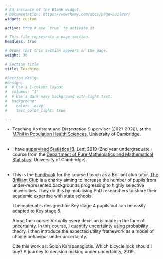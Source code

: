 ```yaml
--- 
# An instance of the Blank widget.
# Documentation: https://wowchemy.com/docs/page-builder/
widget: custom

active: true # use `true` to activate it 

# This file represents a page section.
headless: true

# Order that this section appears on the page.
weight: 30

# Section title
title: Teaching

#Section design
#design:
#  # Use a 1-column layout
#  columns: "1"
#  # Use a dark navy background with light text.
#  background:
#    color: 'navy'
#    text_color_light: true

---
```


- Teaching Assistant and Dissertation Supervisor (2021-2022), at the [MPhil in Population Health Sciences](https://www.phs.masters.cam.ac.uk/), University of Cambridge.
<br><br>

- I have [supervised](https://www.maths.cam.ac.uk/undergrad/supervisions) 
[Statistics IB](https://www.dpmms.cam.ac.uk/study/IB/Statistics/), Lent 2019 (2nd year undergraduate course from the [Department of Pure Mathematics and Mathematical Statistics](https://www.dpmms.cam.ac.uk/about/), University of Cambridge). 
<br><br>

- This is the [handbook](/teaching/BrilliantClub_Handbook.pdf) for the course I teach as a Brilliant club tutor. [The Brilliant Club](https://thebrilliantclub.org/) is a charity aiming to increase the number of pupils from under-represented backgrounds progressing to highly selective universities. They do this by mobilising PhD researchers to share their academic expertise with state schools. 
   
   
   The material is designed for Key stage 4 pupils but can be easily adapted to Key stage 5. <br>

   About the course: 
   Virtually every decision is made in the face of uncertainty. In this course, I quantify uncertainty using probability theory. I then introduce the expected utility framework as a model of choice behaviour under uncertainty.


   Cite this work as: Solon Karapanagiotis. Which bicycle lock should I buy? A journey to decision making under uncertainty, 2019.

<br><br>


